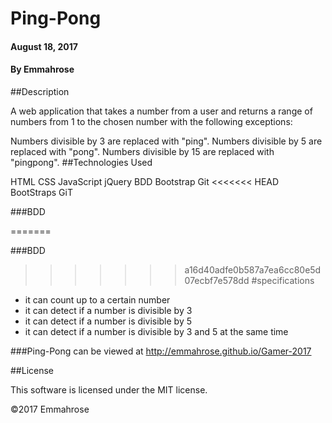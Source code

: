 # Ping-Pong

#### August 18, 2017

#### By Emmahrose

##Description

A web application that takes a number from a user and returns a range of numbers from 1 to the chosen number with the following exceptions:

Numbers divisible by 3 are replaced with "ping".
Numbers divisible by 5 are replaced with "pong".
Numbers divisible by 15 are replaced with "pingpong".
##Technologies Used

HTML
CSS
JavaScript
jQuery
BDD
Bootstrap
Git
<<<<<<< HEAD
BootStraps
GiT


###BDD


=======

###BDD

>>>>>>> a16d40adfe0b587a7ea6cc80e5d07ecbf7e578dd
#specifications

* it can count up to a certain number
* it can detect if a number is divisible by 3
* it can detect if a number is divisible by 5
* it can detect if a number is divisible by 3 and 5 at the same time



###Ping-Pong can be viewed at http://emmahrose.github.io/Gamer-2017

##License

This software is licensed under the MIT license.

©2017 Emmahrose
